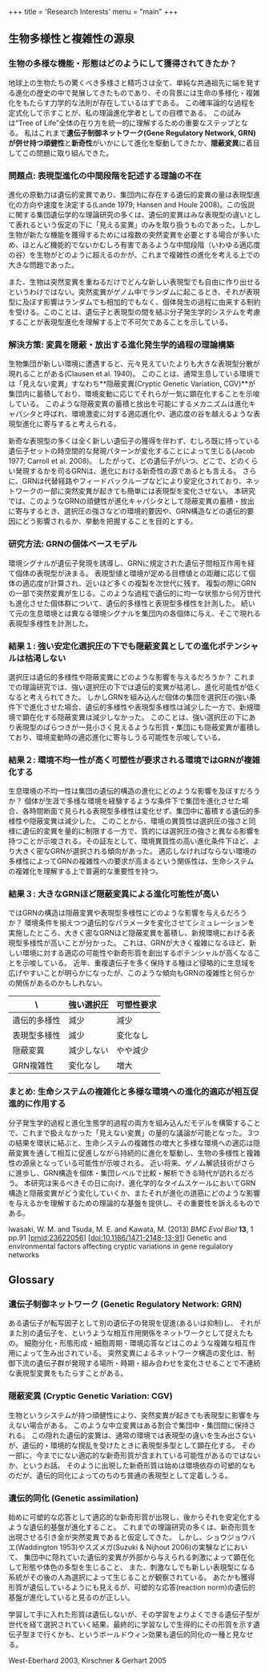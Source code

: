 +++
title = 'Research Interests'
menu = "main"
+++

## 生物多様性と複雑性の源泉

### 生物の多様な機能・形態はどのようにして獲得されてきたか？
地球上の生物たちの驚くべき多様さと精巧さは全て、単純な共通祖先に端を発する進化の歴史の中で発展してきたものであり、その背景には生命の多様化・複雑化をもたらす力学的な法則が存在しているはずである。
この確率論的な過程を定式化して示すことが、私の理論進化学者としての目標である。
この試みは“Tree of Life”全体の在り方を統一的に理解するための重要なステップとなる。
私はこれまで**遺伝子制御ネットワーク(Gene Regulatory Network, GRN)**が併せ持つ**頑健性**と**新奇性**がいかにして進化を駆動してきたか、**隠蔽変異**に着目してこの問題に取り組んできた。

### 問題点: 表現型進化の中間段階を記述する理論の不在
進化の原動力は遺伝的変異であり、集団内に存在する遺伝的変異の量は表現型進化の方向や速度を決定する(Lande 1979; Hansen and Houle 2008)。この仮説に関する集団遺伝学的な理論研究の多くは、遺伝的変異はみな表現型の違いとして表れるという仮定の下に「見える変異」のみを取り扱うものであった。しかし生物が新たな機能を獲得するためには複数の突然変異を必要とする場合が多いため、ほとんど機能的でないかむしろ有害であるような中間段階（いわゆる適応度の谷）を生物がどのように超えるのかが、これまで複雑性の進化を考える上での大きな問題であった。

また、生物は突然変異を重ねるだけでどんな新しい表現型でも自由に作り出せるというわけではない。突然変異がゲノム中でランダムに起こるとき、それが表現型に及ぼす影響はランダムでも相加的でもなく、個体発生の過程に由来する制約を受ける。このことは、遺伝子と表現型の間を結ぶ分子発生学的システムを考慮することが表現型進化を理解する上で不可欠であることを示している。

### 解決方策: 変異を隠蔽・放出する進化発生学的過程の理論構築
生物集団が新しい環境に遭遇すると、元々見えていたよりも大きな表現型分散が現れることがある(Clausen et al. 1940)。
このことは、通常生息している環境では「見えない変異」すなわち**隠蔽変異(Cryptic Genetic Variation, CGV)**が集団内に蓄積しており、環境変動に応じてそれらが一気に顕在化することを示唆している。
このような隠蔽変異の蓄積と放出を可能にするメカニズムは進化キャパシタと呼ばれ、環境激変に対する適応進化や、適応度の谷を越えるような表現型進化に寄与すると考えられる。

新奇な表現型の多くは全く新しい遺伝子の獲得を伴わず、むしろ既に持っている遺伝子セットの時空間的な発現パターンが変化することによって生じる(Jacob 1977; Carroll et al. 2008)。
したがって、どの遺伝子がいつ、どこで、どのくらい発現するかを司るGRNは、進化における新奇性の源であるとも言える。
さらに、GRNは代替経路やフィードバックループなどにより安定化されており、ネットワークの一部に突然変異が起きても簡単には表現型を変化させない。
本研究では、このようなGRNの頑健性が進化キャパシタとして隠蔽変異の蓄積・放出に寄与するとき、選択圧の強さなどの環境的要因や、GRN構造などの遺伝的要因にどう影響されるか、挙動を把握することを目的とする。

### 研究方法: GRNの個体ベースモデル
環境シグナルが遺伝子発現を誘導し、GRNに規定された遺伝子間相互作用を経て個体の表現型が決まる。
表現型値と環境が定める目標値との距離に応じて個体の適応度が計算され、近いほど多くの複製を次世代に残す。
複製の際にGRNの一部で突然変異が生じる。このような過程で遺伝的に均一な状態から何万世代も進化させた個体群について、遺伝的多様性と表現型多様性を計測した。
続いて元の生息環境とは異なる環境シグナルを集団内の各個体に与え、そこで現れる表現型多様性を計測した。

### 結果１: 強い安定化選択圧の下でも隠蔽変異としての進化ポテンシャルは枯渇しない
選択圧は遺伝的多様性や隠蔽変異にどのような影響を与えるだろうか？
これまでの理論研究では、強い選択圧の下では遺伝的変異が枯渇し、進化可能性が低くなると考えられてきた。
しかしGRNを組み込んだ個体の集団を選択圧の強い条件下で進化させた場合、遺伝的多様性や表現型多様性は減少した一方で、新規環境で顕在化する隠蔽変異は減少しなかった。
このことは、強い選択圧の下にあり表現型のばらつきが一見小さく見えるような形質・集団にも隠蔽変異が蓄積しており、環境変動時の適応進化に寄与しうる可能性を示唆している。

### 結果２: 環境不均一性が高く可塑性が要求される環境ではGRNが複雑化する
生息環境の不均一性は集団の遺伝的構造の進化にどのような影響を及ぼすだろうか？
個体が生涯で多様な環境を経験するような条件下で集団を進化させた場合、各時間断面で見られる表現型多様性は変化せず、集団中に蓄積する遺伝的多様性や隠蔽変異は減少した。
このことから、環境の異質性は選択圧の強さと同様に遺伝的変異を量的に制限する一方で、質的には選択圧の強さと異なる影響を持つことが示唆される。その証左として、環境異質性の高い進化条件下ほど、より大きく密なGRNが選択される傾向があった。
適応しなければならない環境の多様性によってGRNの複雑性への要求が高まるという関係性は、生命システムの複雑化を理解する上で普遍的な重要性を持つ。

### 結果３: 大きなGRNほど隠蔽変異による進化可能性が高い
ではGRNの構造は隠蔽変異や表現型多様性にどのような影響を与えるだろうか？
環境条件を揃えつつ遺伝的なパラメータを変化させてシミュレーションを実施したところ、大きく密なGRNほど隠蔽変異を蓄積し、新規環境における表現型多様性が高いことが分かった。
これは、GRNが大きく複雑になるほど、新しい環境に対する適応の可能性や新奇形質を創出するポテンシャルが高くなることを示唆している。
近年、重複遺伝子を多く保持する種ほど侵略的に生息域を広げやすいことが明らかになったが、このような傾向もGRNの複雑性と何らかの関係があるのかもしれない。

\            | 強い選択圧 | 可塑性要求
------------ | ---------- | ----------
遺伝的多様性 | 減少       | 減少
表現型多様性 | 減少       | 変化なし
隠蔽変異     | 減少しない | やや減少
GRN複雑性    | 変化なし   | 増大

### まとめ: 生命システムの複雑化と多様な環境への進化的適応が相互促進的に作用する
分子発生学的過程と進化生態学的過程の両方を組み込んだモデルを構築することで、これまで扱えなかった「見えない変異」の量的な議論が可能となった。
3つの結果を環状に結ぶと、生命システムの複雑性の増大と多様な環境への適応は隠蔽変異を通して相互に促進しながら持続的に進化を駆動し、生物の多様性と複雑性の源泉となっている可能性が示唆される。
近い将来、ゲノム解読技術がさらに進歩し、GRN構造を個体・集団レベルで比較・解析できる時代が訪れるだろう。
本研究は来るべきその日に向け、進化学的なタイムスケールにおいてGRN構造と隠蔽変異がどう変化していくか、またそれが進化の道筋にどのような影響を与えるかを理解するための理論的な基盤を提供し、その重要性を訴えるものである。

Iwasaki, W. M. and Tsuda, M. E. and Kawata, M.
(2013) *BMC Evol Biol* **13**, 1 pp.91
[[pmid:23622056](http://www.ncbi.nlm.nih.gov/pubmed/23622056)]
[[doi:10.1186/1471-2148-13-91](http://dx.doi.org/10.1186/1471-2148-13-91)]
Genetic and environmental factors affecting cryptic variations in gene regulatory networks


## Glossary

### 遺伝子制御ネットワーク (Genetic Regulatory Network: GRN)

ある遺伝子が転写因子として別の遺伝子の発現を促進(あるいは抑制)し、
それがまた別の遺伝子を、というような相互作用関係をネットワークとして捉えたもの。
細胞分化・形態形成・細胞周期・環境応答などはこのような複雑な相互作用によって生み出されている。
突然変異によるネットワーク構造の変化は、制御下流の遺伝子群が発現する場所・時期・組み合わせを変化させることで不連続な表現型変異をもたらすことがある。

### 隠蔽変異 (Cryptic Genetic Variation: CGV)

生物というシステムが持つ頑健性により、突然変異が起きても表現型に影響を与えない場合がある。
このような中立変異はある割合で集団中・集団間に保持される。
この隠れた遺伝的変異は、通常の環境では表現型の違いを生み出さないが、遺伝的・環境的な撹乱を受けたときに表現型多型として顕在化する。
その一部に、今までにない適応的な新奇形質が含まれている可能性があるのではないか、というお話。
そのように出現した新奇形質は始めは環境依存の可塑的なものだが、遺伝的同化によってのちのち普通の表現型として定着しうる。

### 遺伝的同化 (Genetic assimilation)

始めに可塑的な応答として適応的な新奇形質が出現し、後からそれを安定化するような遺伝的基盤が進化すること。
これまでの理論研究の多くは、新奇形質を出現させる引き金が突然変異であると仮定してきた。
しかし、ショウジョウバエ(Waddington 1953)やスズメガ(Suzuki & Nijhout 2006)の実験などにおいて、
集団中に隠れていた遺伝的変異が外部から与えられる刺激によって顕在化して形態や体色の多型を生じること、
また、刺激なしでも新しい表現型になる系統がその後の人為選択によって生じることが観察されている。
あたかも獲得形質が遺伝しているようにも見えるが、可塑的な応答(reaction norm)の遺伝的基盤が進化していると見るのが正しい。

学習して手に入れた形質は遺伝しないが、その学習をよりよくできる遺伝子型が世代を経て選択されていく結果、最終的に学習なしで生得的にその形質を示す遺伝子型まで行くかも、というボールドウィン効果も遺伝的同化の一種と見なせる。

West-Eberhard 2003, Kirschner & Gerhart 2005
